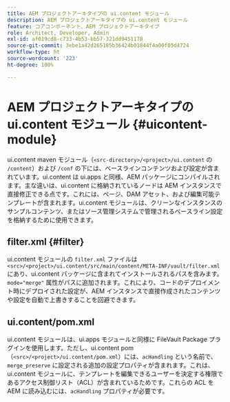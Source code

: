```yaml
---
title: AEM プロジェクトアーキタイプの ui.content モジュール
description: AEM プロジェクトアーキタイプの ui.content モジュール
feature: コアコンポーネント、AEM プロジェクトアーキタイプ
role: Architect, Developer, Admin
exl-id: af019cd8-c733-4b53-bb57-321dd9451178
source-git-commit: 3ebe1a42d265185b36424b01844f4a00f05d4724
workflow-type: ht
source-wordcount: '223'
ht-degree: 100%

---
```


# AEM プロジェクトアーキタイプの ui.content モジュール {#uicontent-module}

ui.content maven モジュール（`<src-directory>/<project>/ui.content` の `/content`）および `/conf` の下には、ベースラインコンテンツおよび設定が含まれています。ui.content は ui.apps と同様、AEM パッケージにコンパイルされます。主な違いは、ui.content に格納されているノードは AEM インスタンスで直接修正できる点です。これには、ページ、DAM アセット、および編集可能テンプレートが含まれます。ui.content モジュールは、クリーンなインスタンスのサンプルコンテンツ、またはソース管理システムで管理されるベースライン設定を格納するために使用できます。

## filter.xml {#filter}

ui.content モジュールの `filter.xml` ファイルは `<src>/<project>/ui.content/src/main/content/META-INF/vault/filter.xml` にあり、ui.content パッケージに含まれてインストールされるパスを含みます。`mode="merge"` 属性がパスに追加されます。これにより、コードのデプロイメント時にデプロイされた設定が、AEM インスタンスで直接作成されたコンテンツや設定を自動で上書きすることを回避できます。

## ui.content/pom.xml

ui.content モジュールは、ui.apps モジュールと同様に FileVault Package プラグインを使用します。ただし、ui.content pom（`<src>/<project>/ui.content/pom.xml`）には、`acHandling` という名前で、`merge_preserve` に設定される追加の設定プロパティが含まれます。これは、ui.content モジュールに、テンプレートを編集できるユーザーを決定する権限であるアクセス制御リスト（ACL）が含まれているためです。これらの ACL を AEM に読み込むには、`acHandling` プロパティが必要です。
